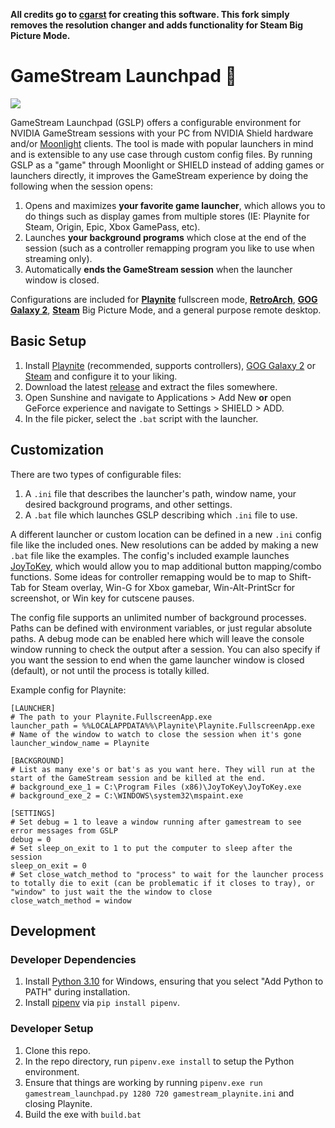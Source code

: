 **All credits go to [cgarst](https://github.com/cgarst) for creating this software. This fork simply removes the resolution changer and adds functionality for Steam Big Picture Mode.**

# GameStream Launchpad 🚀

![](demo.gif)

GameStream Launchpad (GSLP) offers a configurable environment for NVIDIA GameStream sessions with your PC from NVIDIA Shield hardware and/or [Moonlight](https://github.com/moonlight-stream) clients. The tool is made with popular launchers in mind and is extensible to any use case through custom config files. By running GSLP as a "game" through Moonlight or SHIELD instead of adding games or launchers directly, it improves the GameStream experience by doing the following when the session opens:

 1. Opens and maximizes **your favorite game launcher**, which allows you to do things such as display games from multiple stores (IE: Playnite for Steam, Origin, Epic, Xbox GamePass, etc).
 2. Launches **your background programs** which close at the end of the session (such as a controller remapping program you like to use when streaming only).
 3. Automatically **ends the GameStream session** when the launcher window is closed.
 
Configurations are included for **[Playnite](https://github.com/JosefNemec/Playnite)** fullscreen mode, **[RetroArch](https://github.com/libretro/RetroArch)**, **[GOG Galaxy 2](https://www.gog.com/galaxy)**, **[Steam](https://www.gog.com/galaxy)** Big Picture Mode, and a general purpose remote desktop.

## Basic Setup
 1. Install [Playnite](https://github.com/JosefNemec/Playnite) (recommended, supports controllers), [GOG Galaxy 2](https://www.gog.com/galaxy) or [Steam](https://steampowered.com/) and configure it to your liking.
 2. Download the latest [release](https://github.com/killumbah/gamestream_launchpad/releases/) and extract the files somewhere.
 3. Open Sunshine and navigate to Applications > Add New **or** open GeForce experience and navigate to Settings > SHIELD > ADD.
 4. In the file picker, select the `.bat` script with the launcher.
 
## Customization
There are two types of configurable files:
 1. A `.ini` file that describes the launcher's path, window name, your desired background programs, and other settings.
 2. A `.bat` file which launches GSLP describing which `.ini` file to use.
 
A different launcher or custom location can be defined in a new `.ini` config file like the included ones. New resolutions can be added by making a new `.bat` file like the examples. The config's included example launches [JoyToKey](https://joytokey.net/en/), which would allow you to map additional button mapping/combo functions. Some ideas for controller remapping would be to map to Shift-Tab for Steam overlay, Win-G for Xbox gamebar, Win-Alt-PrintScr for screenshot, or Win key for cutscene pauses.

The config file supports an unlimited number of background processes. Paths can be defined with environment variables, or just regular absolute paths. A debug mode can be enabled here which will leave the console window running to check the output after a session. You can also specify if you want the session to end when the game launcher window is closed (default), or not until the process is totally killed.

Example config for Playnite:
```
[LAUNCHER]
# The path to your Playnite.FullscreenApp.exe
launcher_path = %%LOCALAPPDATA%%\Playnite\Playnite.FullscreenApp.exe
# Name of the window to watch to close the session when it's gone
launcher_window_name = Playnite

[BACKGROUND]
# List as many exe's or bat's as you want here. They will run at the start of the GameStream session and be killed at the end.
# background_exe_1 = C:\Program Files (x86)\JoyToKey\JoyToKey.exe
# background_exe_2 = C:\WINDOWS\system32\mspaint.exe

[SETTINGS]
# Set debug = 1 to leave a window running after gamestream to see error messages from GSLP
debug = 0
# Set sleep_on_exit to 1 to put the computer to sleep after the session
sleep_on_exit = 0
# Set close_watch_method to "process" to wait for the launcher process to totally die to exit (can be problematic if it closes to tray), or "window" to just wait the the window to close
close_watch_method = window
```

## Development

### Developer Dependencies
 1. Install [Python 3.10](https://www.python.org/) for Windows, ensuring that you select "Add Python to PATH" during installation.
 2. Install [pipenv](https://pypi.org/project/pipenv/) via `pip install pipenv`.

### Developer Setup
 1. Clone this repo.
 2. In the repo directory, run `pipenv.exe install` to setup the Python environment.
 3. Ensure that things are working by running `pipenv.exe run gamestream_launchpad.py 1280 720 gamestream_playnite.ini` and closing Playnite.
 4. Build the exe with `build.bat`


